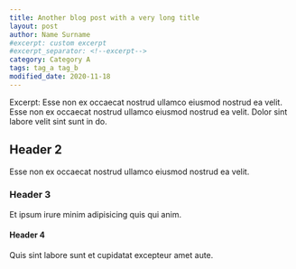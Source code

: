 ```yaml
---
title: Another blog post with a very long title
layout: post
author: Name Surname
#excerpt: custom excerpt
#excerpt_separator: <!--excerpt-->
category: Category A
tags: tag_a tag_b
modified_date: 2020-11-18
---
```


Excerpt: Esse non ex occaecat nostrud ullamco eiusmod nostrud ea velit. Esse non ex occaecat nostrud ullamco eiusmod nostrud ea velit. Dolor sint labore velit sint sunt in do.

## Header 2

Esse non ex occaecat nostrud ullamco eiusmod nostrud ea velit.

### Header 3

Et ipsum irure minim adipisicing quis qui anim.

#### Header 4

Quis sint labore sunt et cupidatat excepteur amet aute.